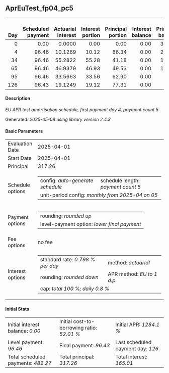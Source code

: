 <h2>AprEuTest_fp04_pc5</h2>
<table>
    <thead style="vertical-align: bottom;">
        <th style="text-align: right;">Day</th>
        <th style="text-align: right;">Scheduled payment</th>
        <th style="text-align: right;">Actuarial interest</th>
        <th style="text-align: right;">Interest portion</th>
        <th style="text-align: right;">Principal portion</th>
        <th style="text-align: right;">Interest balance</th>
        <th style="text-align: right;">Principal balance</th>
        <th style="text-align: right;">Total actuarial interest</th>
        <th style="text-align: right;">Total interest</th>
        <th style="text-align: right;">Total principal</th>
    </thead>
    <tr style="text-align: right;">
        <td class="ci00">0</td>
        <td class="ci01" style="white-space: nowrap;">0.00</td>
        <td class="ci02">0.0000</td>
        <td class="ci03">0.00</td>
        <td class="ci04">0.00</td>
        <td class="ci05">0.00</td>
        <td class="ci06">317.26</td>
        <td class="ci07">0.0000</td>
        <td class="ci08">0.00</td>
        <td class="ci09">0.00</td>
    </tr>
    <tr style="text-align: right;">
        <td class="ci00">4</td>
        <td class="ci01" style="white-space: nowrap;">96.46</td>
        <td class="ci02">10.1269</td>
        <td class="ci03">10.12</td>
        <td class="ci04">86.34</td>
        <td class="ci05">0.00</td>
        <td class="ci06">230.92</td>
        <td class="ci07">10.1269</td>
        <td class="ci08">10.12</td>
        <td class="ci09">86.34</td>
    </tr>
    <tr style="text-align: right;">
        <td class="ci00">34</td>
        <td class="ci01" style="white-space: nowrap;">96.46</td>
        <td class="ci02">55.2822</td>
        <td class="ci03">55.28</td>
        <td class="ci04">41.18</td>
        <td class="ci05">0.00</td>
        <td class="ci06">189.74</td>
        <td class="ci07">65.4092</td>
        <td class="ci08">65.40</td>
        <td class="ci09">127.52</td>
    </tr>
    <tr style="text-align: right;">
        <td class="ci00">65</td>
        <td class="ci01" style="white-space: nowrap;">96.46</td>
        <td class="ci02">46.9379</td>
        <td class="ci03">46.93</td>
        <td class="ci04">49.53</td>
        <td class="ci05">0.00</td>
        <td class="ci06">140.21</td>
        <td class="ci07">112.3471</td>
        <td class="ci08">112.33</td>
        <td class="ci09">177.05</td>
    </tr>
    <tr style="text-align: right;">
        <td class="ci00">95</td>
        <td class="ci01" style="white-space: nowrap;">96.46</td>
        <td class="ci02">33.5663</td>
        <td class="ci03">33.56</td>
        <td class="ci04">62.90</td>
        <td class="ci05">0.00</td>
        <td class="ci06">77.31</td>
        <td class="ci07">145.9133</td>
        <td class="ci08">145.89</td>
        <td class="ci09">239.95</td>
    </tr>
    <tr style="text-align: right;">
        <td class="ci00">126</td>
        <td class="ci01" style="white-space: nowrap;">96.43</td>
        <td class="ci02">19.1249</td>
        <td class="ci03">19.12</td>
        <td class="ci04">77.31</td>
        <td class="ci05">0.00</td>
        <td class="ci06">0.00</td>
        <td class="ci07">165.0383</td>
        <td class="ci08">165.01</td>
        <td class="ci09">317.26</td>
    </tr>
</table>
<h4>Description</h4>
<p><i>EU APR test amortisation schedule, first payment day 4, payment count 5</i></p>
<p>Generated: <i>2025-05-08 using library version 2.4.3</i></p>
<h4>Basic Parameters</h4>
<table>
    <tr>
        <td>Evaluation Date</td>
        <td>2025-04-01</td>
    </tr>
    <tr>
        <td>Start Date</td>
        <td>2025-04-01</td>
    </tr>
    <tr>
        <td>Principal</td>
        <td>317.26</td>
    </tr>
    <tr>
        <td>Schedule options</td>
        <td>
            <table>
                <tr>
                    <td>config: <i>auto-generate schedule</i></td>
                    <td>schedule length: <i><i>payment count</i> 5</i></td>
                </tr>
                <tr>
                    <td colspan="2" style="white-space: nowrap;">unit-period config: <i>monthly from 2025-04 on 05</i></td>
                </tr>
            </table>
        </td>
    </tr>
    <tr>
        <td>Payment options</td>
        <td>
            <table>
                <tr>
                    <td>rounding: <i>rounded up</i></td>
                </tr>
                <tr>
                    <td>level-payment option: <i>lower&nbsp;final&nbsp;payment</i></td>
                </tr>
            </table>
        </td>
    </tr>
    <tr>
        <td>Fee options</td>
        <td>no fee
        </td>
    </tr>
    <tr>
        <td>Interest options</td>
        <td>
            <table>
                <tr>
                    <td>standard rate: <i>0.798 % per day</i></td>
                    <td>method: <i>actuarial</i></td>
                </tr>
                <tr>
                    <td>rounding: <i>rounded down</i></td>
                    <td>APR method: <i>EU to 1 d.p.</i></td>
                </tr>
                <tr>
                    <td colspan="2">cap: <i>total 100 %; daily 0.8 %</td>
                </tr>
            </table>
        </td>
    </tr>
</table>
<h4>Initial Stats</h4>
<table>
    <tr>
        <td>Initial interest balance: <i>0.00</i></td>
        <td>Initial cost-to-borrowing ratio: <i>52.01 %</i></td>
        <td>Initial APR: <i>1284.1 %</i></td>
    </tr>
    <tr>
        <td>Level payment: <i>96.46</i></td>
        <td>Final payment: <i>96.43</i></td>
        <td>Last scheduled payment day: <i>126</i></td>
    </tr>
    <tr>
        <td>Total scheduled payments: <i>482.27</i></td>
        <td>Total principal: <i>317.26</i></td>
        <td>Total interest: <i>165.01</i></td>
    </tr>
</table>